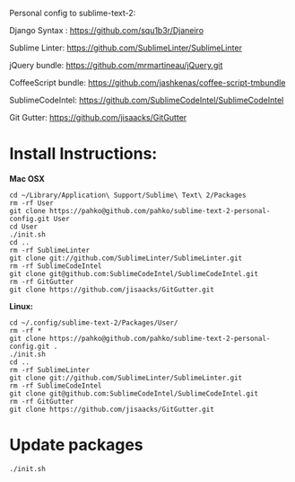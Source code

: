 Personal config to sublime-text-2:

Django Syntax : <https://github.com/squ1b3r/Djaneiro>

Sublime Linter: <https://github.com/SublimeLinter/SublimeLinter>

jQuery bundle: <https://github.com/mrmartineau/jQuery.git>

CoffeeScript bundle: <https://github.com/jashkenas/coffee-script-tmbundle>

SublimeCodeIntel: <https://github.com/SublimeCodeIntel/SublimeCodeIntel>

Git Gutter: <https://github.com/jisaacks/GitGutter>

# Install Instructions:

**Mac OSX**

    cd ~/Library/Application\ Support/Sublime\ Text\ 2/Packages
    rm -rf User
    git clone https://pahko@github.com/pahko/sublime-text-2-personal-config.git User
    cd User
    ./init.sh
    cd ..
    rm -rf SublimeLinter
    git clone git://github.com/SublimeLinter/SublimeLinter.git
    rm -rf SublimeCodeIntel
    git clone git@github.com:SublimeCodeIntel/SublimeCodeIntel.git
    rm -rf GitGutter
    git clone https://github.com/jisaacks/GitGutter.git

**Linux:**

    cd ~/.config/sublime-text-2/Packages/User/
    rm -rf *
    git clone https://pahko@github.com/pahko/sublime-text-2-personal-config.git .
    ./init.sh
    cd ..
    rm -rf SublimeLinter
    git clone git://github.com/SublimeLinter/SublimeLinter.git
    rm -rf SublimeCodeIntel
    git clone git@github.com:SublimeCodeIntel/SublimeCodeIntel.git
    rm -rf GitGutter
    git clone https://github.com/jisaacks/GitGutter.git

# Update packages

    ./init.sh
